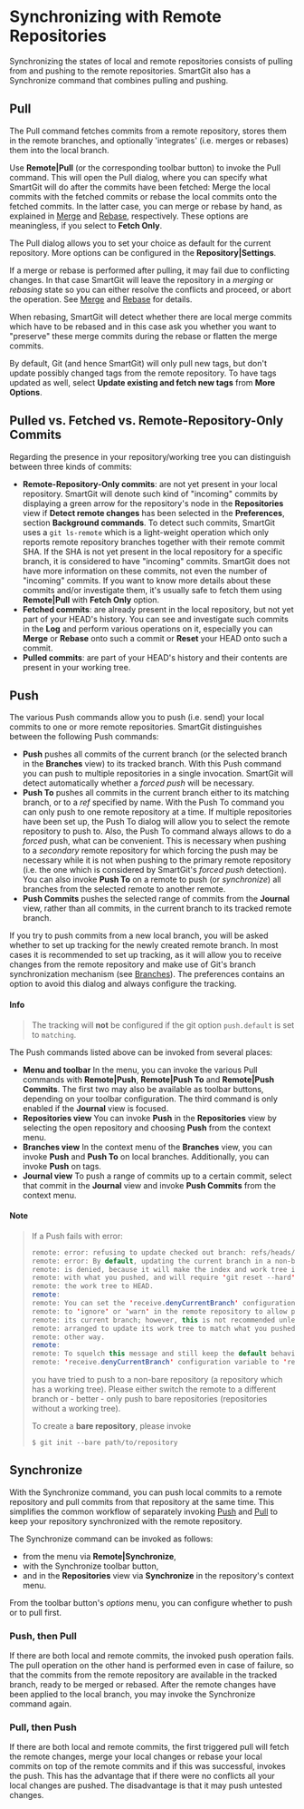 # Synchronizing with Remote Repositories

Synchronizing the states of local and remote repositories consists of
pulling from and pushing to the remote repositories. SmartGit also has a
Synchronize command that combines pulling and pushing.

## Pull

The Pull command fetches commits from a remote repository, stores them
in the remote branches, and optionally 'integrates' (i.e. merges or
rebases) them into the local branch.

Use **Remote\|Pull** (or the corresponding toolbar button) to invoke the
Pull command. This will open the Pull dialog, where you can specify what
SmartGit will do after the commits have been fetched: Merge the local
commits with the fetched commits or rebase the local commits onto the
fetched commits. In the latter case, you can merge or rebase by hand, as
explained in [Merge](Merge.md)
and [Rebase](Rebase.md),
respectively. These options are meaningless, if you select to **Fetch
Only**.

The Pull dialog allows you to set your choice as default for the current
repository. More options can be configured in the
**Repository\|Settings**.

If a merge or rebase is performed after pulling, it may fail due to
conflicting changes. In that case SmartGit will leave the repository in
a *merging* or *rebasing* state so you can either resolve the conflicts
and proceed, or abort the operation. See
[Merge](Merge.md) and
[Rebase](Rebase.md) for
details.

When rebasing, SmartGit will detect whether there are local merge
commits which have to be rebased and in this case ask you whether you
want to "preserve" these merge commits during the rebase or flatten the
merge commits.

By default, Git (and hence SmartGit) will only pull new tags, but don't
update possibly changed tags from the remote repository. To have tags
updated as well, select **Update existing and fetch new tags**
from **More Options**.

## Pulled vs. Fetched vs. Remote-Repository-Only Commits

Regarding the presence in your repository/working tree you can
distinguish between three kinds of commits:

-   **Remote-Repository-Only commits**: are not yet present in your
    local repository. SmartGit will denote such kind of "incoming"
    commits by displaying a green arrow for the repository's node in the
    **Repositories** view if **Detect remote changes** has been selected
    in the **Preferences**, section **Background commands**. To detect
    such commits, SmartGit uses a `git ls-remote` which is a
    light-weight operation which only reports remote repository branches
    together with their remote commit SHA. If the SHA is not yet present
    in the local repository for a specific branch, it is considered to
    have "incoming" commits. SmartGit does not have more information on
    these commits, not even the number of "incoming" commits. If you
    want to know more details about these commits and/or investigate
    them, it's usually safe to fetch them using **Remote\|Pull**
    with **Fetch Only** option.
-   **Fetched commits**: are already present in the local repository,
    but not yet part of your HEAD's history. You can see and investigate
    such commits in the **Log** and perform various operations on it,
    especially you can **Merge** or **Rebase** onto such a commit or
    **Reset** your HEAD onto such a commit.
-   **Pulled commits**: are part of your HEAD's history and their
    contents are present in your working tree.

## Push

The various Push commands allow you to push (i.e. send) your local
commits to one or more remote repositories. SmartGit distinguishes
between the following Push commands:

-   **Push** pushes all commits of the current branch (or the selected
    branch in the **Branches** view) to its tracked branch. With this
    Push command you can push to multiple repositories in a single
    invocation. SmartGit will detect automatically whether a *forced
    push* will be necessary.
-   **Push To** pushes all commits in the current branch either to its
    matching branch, or to a *ref* specified by name. With the Push To
    command you can only push to one remote repository at a time. If
    multiple repositories have been set up, the Push To dialog will
    allow you to select the remote repository to push to. Also, the Push
    To command always allows to do a *forced* push, what can be
    convenient. This is necessary when pushing to a *secondary* remote
    repository for which forcing the push may be necessary while it is
    not when pushing to the primary remote repository (i.e. the one
    which is considered by SmartGit's *forced push* detection). You can
    also invoke **Push To** on a remote to push (or *synchronize*) all
    branches from the selected remote to another remote.
-   **Push Commits** pushes the selected range of commits from the
    **Journal** view, rather than all commits, in the current branch to
    its tracked remote branch.

If you try to push commits from a new local branch, you will be asked
whether to set up tracking for the newly created remote branch. In most
cases it is recommended to set up tracking, as it will allow you to
receive changes from the remote repository and make use of Git's branch
synchronization mechanism (see
[Branches](Branches.md)). The preferences
contains an option to avoid this dialog and always configure the
tracking.


#### Info 
> The tracking will **not** be configured if the git option `push.default`
> is set to `matching`.



The Push commands listed above can be invoked from several places:

-   **Menu and toolbar** In the menu, you can invoke the various Pull
    commands with **Remote\|Push**, **Remote\|Push To** and
    **Remote\|Push Commits**. The first two may also be available as
    toolbar buttons, depending on your toolbar configuration. The third
    command is only enabled if the **Journal** view is focused.
-   **Repositories view** You can invoke **Push** in the
    **Repositories** view by selecting the open repository and choosing
    **Push** from the context menu.
-   **Branches view** In the context menu of the **Branches** view, you
    can invoke **Push** and **Push To** on local branches. Additionally,
    you can invoke **Push** on tags.
-   **Journal view** To push a range of commits up to a certain commit,
    select that commit in the **Journal** view and invoke **Push
    Commits** from the context menu.


#### Note
> If a Push fails with error:  
>   
> 
> 
> 
> ``` java
> remote: error: refusing to update checked out branch: refs/heads/master
> remote: error: By default, updating the current branch in a non-bare repository
> remote: is denied, because it will make the index and work tree inconsistent
> remote: with what you pushed, and will require 'git reset --hard' to match
> remote: the work tree to HEAD.
> remote:
> remote: You can set the 'receive.denyCurrentBranch' configuration variable
> remote: to 'ignore' or 'warn' in the remote repository to allow pushing into
> remote: its current branch; however, this is not recommended unless you
> remote: arranged to update its work tree to match what you pushed in some
> remote: other way.
> remote:
> remote: To squelch this message and still keep the default behaviour, set
> remote: 'receive.denyCurrentBranch' configuration variable to 'refuse'.
> ```
> 
> 
> 
> you have tried to push to a non-bare repository (a repository which has
> a working tree). Please either switch the remote to a different branch
> or - better - only push to bare repositories (repositories without a
> working tree).
> 
> To create a **bare repository**, please invoke
> 
> `$ git init --bare path/to/repository`  
  



  

## Synchronize

With the Synchronize command, you can push local commits to a remote
repository and pull commits from that repository at the same time. This
simplifies the common workflow of separately invoking [Push](#push) and
[Pull](#pull) to keep your repository synchronized with the remote
repository.

The Synchronize command can be invoked as follows:

-   from the menu via **Remote\|Synchronize**,
-   with the Synchronize toolbar button,
-   and in the **Repositories** view via **Synchronize** in the
    repository's context menu.

From the toolbar button's *options* menu, you can configure whether to
push or to pull first.

### Push, then Pull

If there are both local and remote commits, the invoked push operation
fails. The pull operation on the other hand is performed even in case of
failure, so that the commits from the remote repository are available in
the tracked branch, ready to be merged or rebased. After the remote
changes have been applied to the local branch, you may invoke the
Synchronize command again.

### Pull, then Push

If there are both local and remote commits, the first triggered pull
will fetch the remote changes, merge your local changes or rebase your
local commits on top of the remote commits and if this was successful,
invokes the push. This has the advantage that if there were no conflicts
all your local changes are pushed. The disadvantage is that it may push
untested changes.
